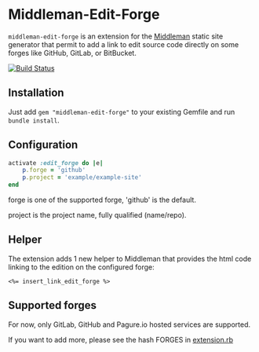 # Middleman-Edit-Forge

`middleman-edit-forge` is an extension for the [Middleman](http://middlemanapp.com/) static site generator that permit to add
a link to edit source code directly on some forges like GitHub, GitLab, or BitBucket.

[![Build Status](https://travis-ci.org/mscherer/middleman-edit-forge.svg?branch=master)](https://travis-ci.org/mscherer/middleman-edit-forge)

## Installation

Just add `gem "middleman-edit-forge"` to your existing Gemfile and run `bundle install`.

## Configuration

```ruby
activate :edit_forge do |e|
    p.forge = 'github'
    p.project = 'example/example-site'
end
``` 

forge is one of the supported forge, 'github' is the default.

project is the project name, fully qualified (name/repo).

## Helper

The extension adds 1 new helper to Middleman that provides the html code linking to
the edition on the configured forge:

```erb
<%= insert_link_edit_forge %>
```

## Supported forges

For now, only GitLab, GitHub and Pagure.io hosted services are supported.

If you want to add more, please see the hash FORGES in [extension.rb](lib/middleman-edit-forge/extension.rb)
